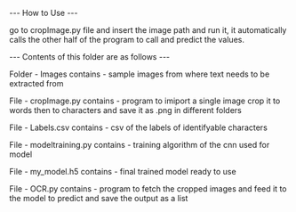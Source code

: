 --- How to Use ---

go to cropImage.py file and insert the image path and run it, it automatically calls the other half of the program to call and predict the values.


--- Contents of this folder are as follows ---

Folder - Images
contains - sample images from where text needs to be extracted from

File - cropImage.py
contains - program to imiport a single image crop it to words then to characters and save it as .png in different folders

File - Labels.csv
contains - csv of the labels of identifyable characters

File - modeltraining.py 
contains - training algorithm of the cnn used for model

File - my_model.h5
contains - final trained model ready to use

File - OCR.py
contains - program to fetch the cropped images and feed it to the model to predict and save the output as a list

